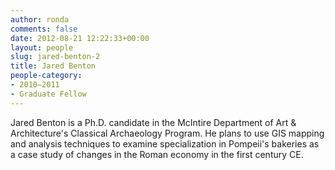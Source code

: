 ```yaml
---
author: ronda
comments: false
date: 2012-08-21 12:22:33+00:00
layout: people
slug: jared-benton-2
title: Jared Benton
people-category:
- 2010–2011
- Graduate Fellow
---
```


Jared Benton is a Ph.D. candidate in the McIntire Department of Art & Architecture's Classical Archaeology Program. He plans to use GIS mapping and analysis techniques to examine specialization in Pompeii's bakeries as a case study of changes in the Roman economy in the first century CE.
